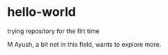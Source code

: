 # hello-world
trying repository for the firt time

M Ayush, a bit net in this field, wants to explore more.
